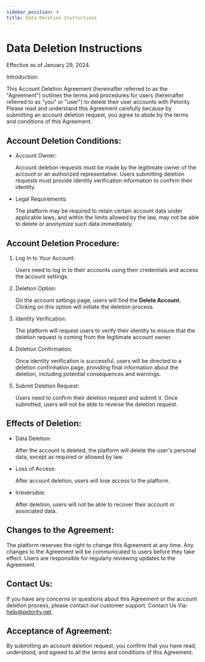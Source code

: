 ```yaml
---
sidebar_position: 4
title: Data Deletion Instructions
---
```


# Data Deletion Instructions

Effective as of January 29, 2024.

Introduction:

This Account Deletion Agreement (hereinafter referred to as the "Agreement") outlines the terms and procedures for users (hereinafter referred to as "you" or "user") to delete their user accounts with Petority. Please read and understand this Agreement carefully because by submitting an account deletion request, you agree to abide by the terms and conditions of this Agreement.

## Account Deletion Conditions:
+ Account Owner: 

	Account deletion requests must be made by the legitimate owner of the account or an authorized representative. Users submitting deletion requests must provide identity verification information to confirm their identity.
+ Legal Requirements: 

	The platform may be required to retain certain account data under applicable laws, and within the limits allowed by the law, may not be able to delete or anonymize such data immediately.

## Account Deletion Procedure:

1. Log In to Your Account: 

	Users need to log in to their accounts using their credentials and access the account settings.
2. Deletion Option:

	On the account settings page, users will find the **Delete Account**. Clicking on this option will initiate the deletion process.
3. Identity Verification:

	The platform will request users to verify their identity to ensure that the deletion request is coming from the legitimate account owner. 
4. Deletion Confirmation:

	Once identity verification is successful, users will be directed to a deletion confirmation page, providing final information about the deletion, including potential consequences and warnings.
5. Submit Deletion Request: 

	Users need to confirm their deletion request and submit it. Once submitted, users will not be able to reverse the deletion request.

## Effects of Deletion:

+ Data Deletion:

	After the account is deleted, the platform will delete the user's personal data, except as required or allowed by law.

+ Loss of Access:

	After account deletion, users will lose access to the platform.

+ Irreversible:

	After deletion, users will not be able to recover their account or associated data.

## Changes to the Agreement:

The platform reserves the right to change this Agreement at any time. Any changes to the Agreement will be communicated to users before they take effect. Users are responsible for regularly reviewing updates to the Agreement.

## Contact Us:

If you have any concerns or questions about this Agreement or the account deletion process, please contact our customer support. Contact Us Via: help@petority.net.
## Acceptance of Agreement:

By submitting an account deletion request, you confirm that you have read, understood, and agreed to all the terms and conditions of this Agreement.
